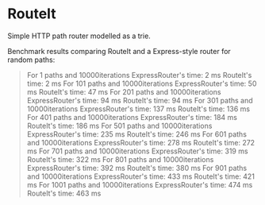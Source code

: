 RouteIt
========

Simple HTTP path router modelled as a trie.

Benchmark results comparing RouteIt and a Express-style router for random paths:

> For 1 paths and 10000iterations
> ExpressRouter's time: 2 ms
> RouteIt's time: 2 ms
> For 101 paths and 10000iterations
> ExpressRouter's time: 50 ms
> RouteIt's time: 47 ms
> For 201 paths and 10000iterations
> ExpressRouter's time: 94 ms
> RouteIt's time: 94 ms
> For 301 paths and 10000iterations
> ExpressRouter's time: 137 ms
> RouteIt's time: 136 ms
> For 401 paths and 10000iterations
> ExpressRouter's time: 184 ms
> RouteIt's time: 186 ms
> For 501 paths and 10000iterations
> ExpressRouter's time: 235 ms
> RouteIt's time: 246 ms
> For 601 paths and 10000iterations
> ExpressRouter's time: 278 ms
> RouteIt's time: 272 ms
> For 701 paths and 10000iterations
> ExpressRouter's time: 319 ms
> RouteIt's time: 322 ms
> For 801 paths and 10000iterations
> ExpressRouter's time: 392 ms
> RouteIt's time: 380 ms
> For 901 paths and 10000iterations
> ExpressRouter's time: 433 ms
> RouteIt's time: 421 ms
> For 1001 paths and 10000iterations
> ExpressRouter's time: 474 ms
> RouteIt's time: 463 ms
